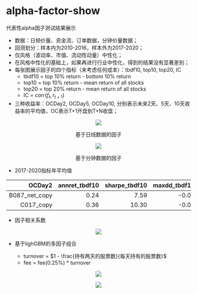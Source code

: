 # alpha-factor-show
代表性alpha因子测试结果展示
* 数据：日频价量、资金流、订单数据，分钟价量数据；
* 回测划分：样本内为2010-2016，样本外为2017-2020；
* 仅风格（波动率、市值、流动性动量）中性化；
* 在风格中性化的基础上，如果再进行行业中性化，得到的结果没有显著差别；
* 每张图展示因子的四个指标（未考虑任何成本）：tbdf10, top10, top20, IC
  - tbdf10 = top 10% return - bottom 10% return
  - top10 = top 10% return - mean return of all stocks
  - top20 = top 20% return - mean return of all stocks
  - IC = corr($f_t, r_{t+1}$)
* 三种收益率：OCDay2, OCDay5, OCDay10, 分别表示未来2天、5天、10天收益率的平均值，OC表示T+1开盘到T+N收盘；

<p align="center"><img src="https://github.com/Jensenberg/alpha-factor-show/blob/master/B087_net_copy_figures_20100104_20200605.png" /></p>
<p align="center">基于日线数据的因子</p>
<p align="center"><img src="https://github.com/Jensenberg/alpha-factor-show/blob/master/C017_copy_figures_20100104_20200605.png" /></p>
<p align="center">基于分钟数据的因子</p>

* 2017-2020指标年平均值

| OCDay2| annret_tbdf10 | sharpe_tbdf10 | maxdd_tbdf10 | annret_top10 | sharpe_top10 | maxdd_top10 | annret_top20 | sharpe_top20 | maxdd_top20 | mean_IC | tstat_IC |
| -------: | ------------: | ------------: | -----------: | -----------: | -----------: | ----------: | -----------: | -----------: | ----------: | ------: | -------: |
|B087_net_copy| 0.24          | 7.59          | -0.01        | 0.12         | 3.66         | -0.01       | 0.12         | 5.38         | -0.01       | 0.02    | 9.38     |
|C017_copy|          0.36 |          10.30 |        -0.01 |         0.16 |         7.44 |       -0.01 |         0.13 |         8.62 |       -0.01 |    0.03 |    11.53 |

* 因子相关系数

<p align="center">
<img src="https://github.com/Jensenberg/alpha-factor-show/blob/master/corr.png"/></p>

* 基于lighGBM的多因子组合

  - turnover = $1 - \frac{持有两天的股票数}{每天持有的股票数}$
  - fee = fee(0.25%) * turnover
  
<p align="center">
<img src="https://github.com/Jensenberg/alpha-factor-show/blob/master/lgb-reg-cumsum.png"/></p>
<p align="center">
<img src="https://github.com/Jensenberg/alpha-factor-show/blob/master/lgb-reg-cumsum-zz500.png"/></p>
